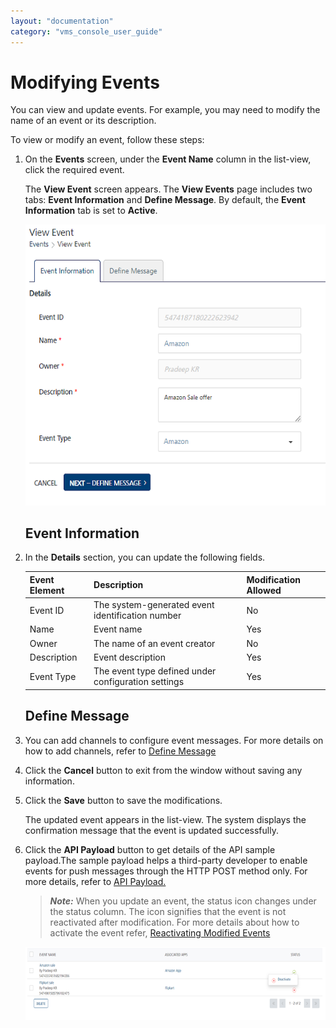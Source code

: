```yaml
---
layout: "documentation"
category: "vms_console_user_guide"
---
```

                              


Modifying Events
================

You can view and update events. For example, you may need to modify the name of an event or its description.

To view or modify an event, follow these steps:

1.  On the **Events** screen, under the **Event Name** column in the list-view, click the required event.
    
    The **View Event** screen appears. The **View Events** page includes two tabs: **Event Information** and **Define Message**. By default, the **Event Information** tab is set to **Active**.
    
    ![](../Resources/Images/Engagement/Events/viewevent_589x551.png)
    
    Event Information
    -----------------
    
2.  In the **Details** section, you can update the following fields.
    
    | Event Element | Description | Modification Allowed |
    | --- | --- | --- |
    | Event ID | The system-generated event identification number | No |
    | Name | Event name | Yes |
    | Owner | The name of an event creator | No |
    | Description | Event description | Yes |
    | Event Type | The event type defined under configuration settings | Yes |
    
    Define Message
    --------------
    
3.  You can add channels to configure event messages. For more details on how to add channels, refer to [Define Message](Adding_an_Event.html#define-message)
4.  Click the **Cancel** button to exit from the window without saving any information.
5.  Click the **Save** button to save the modifications.
    
    The updated event appears in the list-view. The system displays the confirmation message that the event is updated successfully.
    
6.  Click the **API Payload** button to get details of the API sample payload.The sample payload helps a third-party developer to enable events for push messages through the HTTP POST method only. For more details, refer to [API Payload.](API_Payload.html#API_Payload)
    
    > **_Note:_** When you update an event, the status icon changes under the status column. The icon signifies that the event is not reactivated after modification. For more details about how to activate the event refer, [Reactivating Modified Events](Republishing_the_Modified_Events.html)
    
    ![](../Resources/Images/Engagement/Events/staleicon_594x145.png)
